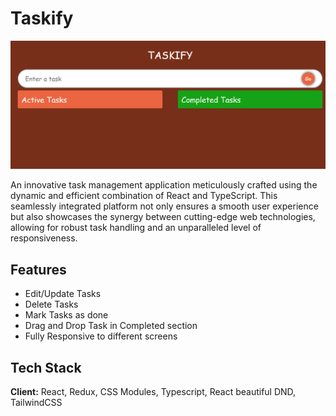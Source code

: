
# Taskify

<img src="public/taskify.png" alt="Taskify Screenshot" />

An innovative task management application meticulously crafted using the dynamic and efficient combination of React and TypeScript. This seamlessly integrated platform not only ensures a smooth user experience but also showcases the synergy between cutting-edge web technologies, allowing for robust task handling and an unparalleled level of responsiveness.


## Features

- Edit/Update Tasks
- Delete Tasks
- Mark Tasks as done
- Drag and Drop Task in Completed section
- Fully Responsive to different screens


## Tech Stack

**Client:** React, Redux, CSS Modules, Typescript, React beautiful DND, TailwindCSS




